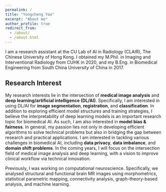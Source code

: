```yaml
---
permalink: /
title: "Yongcheng Yao"
excerpt: "About me"
author_profile: true
redirect_from: 
  - /about/
  - /about.html
---
```



I am a research assistant at the CU Lab of AI in Radiology (CLAIR), The Chinese University of Hong Kong. I obtained my M.Phil. in Imaging and Interventional Radiology from CUHK in 2020, and my B.Eng. in Biomedical Engineering from South China University of China in 2017. 


Research Interest
------
My research interests lie in the intersection of **medical image analysis** and **deep learning/artificial intelligence (DL/AI)**. Specifically, I am interested in using DL/AI for **image segmentation**, **registration**, and **classification**. In addition to exploring efficient model structures and training strategies, I believe the interpretability of deep learning models is an important research topic for biomedical AI. As such, I am also interested in **model bias & fairness**. In general, my passion lies not only in developing efficient algorithms to solve technical problems but also in bridging the gap between research and practical applications. I am interested in tackling various challenges in biomedical AI, including **data privacy**, **data imbalance**, and **domain shift problems**. In the coming years, I will focus on the intersection field of medical image analysis and deep learning, with a vision to improve clinical workflow via technical innovation.

Previously, I was working on computational neuroscience. Specifically, we analysed structural and functional brain MR images using morphometrics, statistical parametric mapping, connectivity analysis, graph-theory-based analysis, and machine learning.



